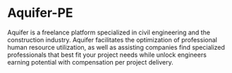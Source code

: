 # Aquifer-PE
Aquifer is a freelance platform specialized in civil engineering and the construction industry. Aquifer facilitates the optimization of professional human resource utilization, as well as assisting companies find specialized professionals that best fit your project needs while unlock engineers earning potential with compensation per project delivery.
